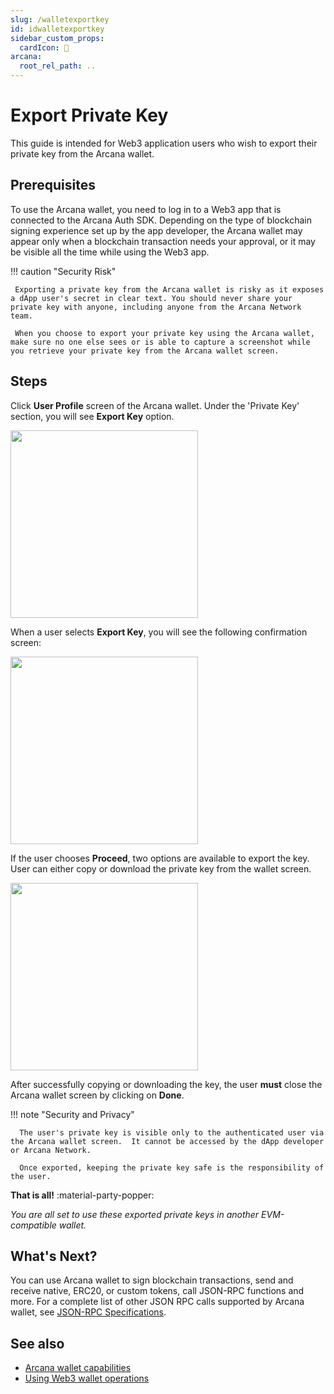 ```yaml
---
slug: /walletexportkey
id: idwalletexportkey
sidebar_custom_props:
  cardIcon: 🔏
arcana:
  root_rel_path: ..
---
```


# Export Private Key 

This guide is intended for Web3 application users who wish to export their private key from the Arcana wallet. 

## Prerequisites

To use the Arcana wallet, you need to log in to a Web3 app that is connected to the Arcana Auth SDK. Depending on the type of blockchain signing experience set up by the app developer, the Arcana wallet may appear only when a blockchain transaction needs your approval, or it may be visible all the time while using the Web3 app. 

!!! caution "Security Risk"

     Exporting a private key from the Arcana wallet is risky as it exposes a dApp user's secret in clear text. You should never share your private key with anyone, including anyone from the Arcana Network team.

     When you choose to export your private key using the Arcana wallet, make sure no one else sees or is able to capture a screenshot while you retrieve your private key from the Arcana wallet screen.

## Steps 

Click **User Profile** screen of the Arcana wallet. Under the 'Private Key' section, you will see **Export Key** option.

<img src="/img/an_wallet_export_key_screen.png" width="300"/>

When a user selects **Export Key**, you will see the following confirmation screen:

<img src="/img/an_wallet_export_key_confirm.png" width="300"/>

If the user chooses **Proceed**, two options are available to export the key. User can either copy or download the private key from the wallet screen.  

<img src="/img/an_wallet_export_key_copy.png" width="300"/>

After successfully copying or downloading the key, the user **must** close the Arcana wallet screen by clicking on **Done**. 

!!! note "Security and Privacy"

      The user's private key is visible only to the authenticated user via the Arcana wallet screen.  It cannot be accessed by the dApp developer or Arcana Network.

      Once exported, keeping the private key safe is the responsibility of the user. 

**That is all!**  :material-party-popper:

*You are all set to use these exported private keys in another EVM-compatible wallet.*

## What's Next?

You can use Arcana wallet to sign blockchain transactions, send and receive native, ERC20, or custom tokens, call JSON-RPC functions and more. For a complete list of other JSON RPC calls supported by Arcana wallet, see [JSON-RPC Specifications](https://ethereum.github.io/execution-apis/api-documentation/).

## See also

* [Arcana wallet capabilities]({{page.meta.arcana.root_rel_path}}/concepts/anwallet/index.md)
* [Using Web3 wallet operations]({{page.meta.arcana.root_rel_path}}/user_guides/wallet_ui/index.md)